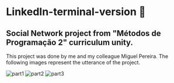 # LinkedIn-terminal-version 🔗

## Social Network project from "Métodos de Programação 2" curriculum unity.

This project was done by me and my colleague Miguel Pereira. The following images represent the utterance of the project.

![part1](https://user-images.githubusercontent.com/70901488/126659423-dd4a6c60-b410-44ae-aff1-95b03ac196ad.png)
![part2](https://user-images.githubusercontent.com/70901488/126659427-ca77284c-6a2c-4c77-8fb1-2275b4d8b294.png)
![part3](https://user-images.githubusercontent.com/70901488/126659419-1db952d3-4a13-495e-bda5-144c5e8f3675.png)

